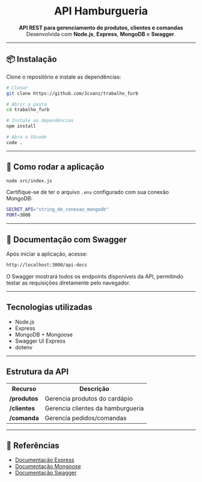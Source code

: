 ﻿<h1 align="center">API Hamburgueria</h1>

<p align="center">
  <b>API REST para gerenciamento de produtos, clientes e comandas</b><br>
  Desenvolvida com <strong>Node.js</strong>, <strong>Express</strong>, <strong>MongoDB</strong> e <strong>Swagger</strong>.
</p>

<hr>

<h2>📦 Instalação</h2>

<p>Clone o repositório e instale as dependências:</p>

```bash
# Clonar
git clone https://github.com/Jcvanz/trabalho_furb

# Abrir a pasta
cd trabalho_furb

# Instale as dependências
npm install

# Abra o VScode
code .
```

<hr> <h2>🚀 Como rodar a aplicação</h2>

```bash
node src/index.js
```

<p>Certifique-se de ter o arquivo <code>.env</code> configurado com sua conexão MongoDB:</p>

```bash
SECRET_API="string_de_conexao_mongodb"
PORT=3000
```

<hr> <h2>📜 Documentação com Swagger</h2> <p>Após iniciar a aplicação, acesse:</p>

```bash
http://localhost:3000/api-docs
```


<p>O Swagger mostrará todos os endpoints disponíveis da API, permitindo testar as requisições diretamente pelo navegador.</p> <hr> <h2>Tecnologias utilizadas</h2> <ul> <li>Node.js</li> <li>Express</li> <li>MongoDB + Mongoose</li> <li>Swagger UI Express</li> <li>dotenv</li> </ul> <hr> <h2>Estrutura da API</h2> <table> <tr> <th>Recurso</th> <th>Descrição</th> </tr> <tr> <td><b>/produtos</b></td> <td>Gerencia produtos do cardápio</td> </tr> <tr> <td><b>/clientes</b></td> <td>Gerencia clientes da hamburgueria</td> </tr> <tr> <td><b>/comanda</b></td> <td>Gerencia pedidos/comandas</td> </tr> </table> <hr> <h2>📖 Referências</h2> <ul> <li><a href="https://expressjs.com/">Documentação Express</a></li> <li><a href="https://mongoosejs.com/">Documentação Mongoose</a></li> <li><a href="https://swagger.io/">Documentação Swagger</a></li> </ul>



